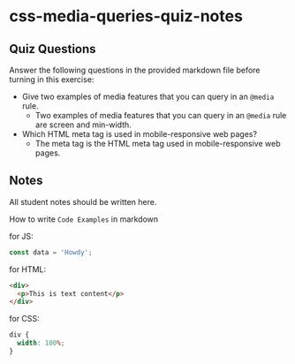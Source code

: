 # css-media-queries-quiz-notes

## Quiz Questions

Answer the following questions in the provided markdown file before turning in this exercise:

- Give two examples of media features that you can query in an `@media` rule.
  - Two examples of media features that you can query in an `@media` rule are screen and min-width.
- Which HTML meta tag is used in mobile-responsive web pages?
  - The <meta name = 'viewport'> meta tag is the HTML meta tag used in mobile-responsive web pages.

## Notes

All student notes should be written here.

How to write `Code Examples` in markdown

for JS:

```javascript
const data = 'Howdy';
```

for HTML:

```html
<div>
  <p>This is text content</p>
</div>
```

for CSS:

```css
div {
  width: 100%;
}
```
